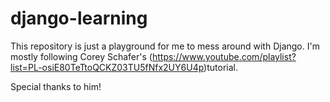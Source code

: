 # django-learning

This repository is just a playground for me to mess around with Django.
I'm mostly following Corey Schafer's (https://www.youtube.com/playlist?list=PL-osiE80TeTtoQCKZ03TU5fNfx2UY6U4p)tutorial.

Special thanks to him!
